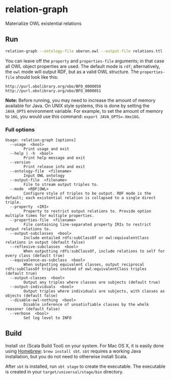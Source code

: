 # relation-graph

Materialize OWL existential relations

## Run

```bash
relation-graph --ontology-file uberon.owl --output-file relations.ttl --mode rdf --property 'http://purl.obolibrary.org/obo/BFO_0000050' --property 'http://purl.obolibrary.org/obo/BFO_0000051' --properties-file more_properties.txt
```

You can leave off the `property` and `properties-file` arguments; in that case all OWL object properties are used. The default mode is `rdf`; 
alternatively, the `owl` mode will output RDF, but as a valid OWL structure. The `properties-file` should look like this:

```
http://purl.obolibrary.org/obo/BFO_0000050
http://purl.obolibrary.org/obo/BFO_0000051
```
**Note:** Before running, you may need to increase the amount of memory available for Java. On UNIX style systems, this is done by setting the `JAVA_OPTS` environment variable. For example, to set the amount of memory to `16G`, you would use this command: `export JAVA_OPTS=-Xmx16G`.

### Full options

```
Usage: relation-graph [options]
  --usage  <bool>
        Print usage and exit
  --help | -h  <bool>
        Print help message and exit
  --version 
        Print release info and exit
  --ontology-file  <filename>
        Input OWL ontology
  --output-file  <filename>
        File to stream output triples to.
  --mode  <RDF|OWL>
        Configure style of triples to be output. RDF mode is the default; each existential relation is collapsed to a single direct triple.
  --property  <IRI>
        Property to restrict output relations to. Provide option multiple times for multiple properties.
  --properties-file  <filename>
        File containing line-separated property IRIs to restrict output relations to.
  --output-subclasses  <bool>
        Include entailed rdfs:subClassOf or owl:equivalentClass relations in output (default false)
  --reflexive-subclasses  <bool>
        When outputting rdfs:subClassOf, include relations to self for every class (default true)
  --equivalence-as-subclass  <bool>
        When outputting equivalent classes, output reciprocal rdfs:subClassOf triples instead of owl:equivalentClass triples (default true)
  --output-classes  <bool>
        Output any triples where classes are subjects (default true)
  --output-individuals  <bool>
        Output triples where individuals are subjects, with classes as objects (default false)
  --disable-owl-nothing  <bool>
        Disable inference of unsatisfiable classes by the whelk reasoner (default false)
  --verbose  <bool>
        Set log level to INFO
```

## Build
Install `sbt` (Scala Build Tool) on your system. For Mac OS X, it is easily done using [Homebrew](http://brew.sh):  `brew install sbt`. `sbt` requires a working Java installation, but you do not need to otherwise install Scala.

After `sbt` is installed, run `sbt stage` to create the executable. The executable is created in your `target/universal/stage/bin` directory.
